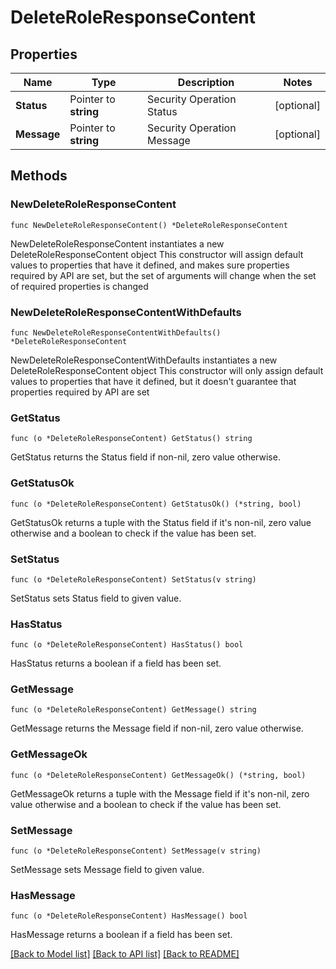 # DeleteRoleResponseContent

## Properties

Name | Type | Description | Notes
------------ | ------------- | ------------- | -------------
**Status** | Pointer to **string** | Security Operation Status | [optional] 
**Message** | Pointer to **string** | Security Operation Message | [optional] 

## Methods

### NewDeleteRoleResponseContent

`func NewDeleteRoleResponseContent() *DeleteRoleResponseContent`

NewDeleteRoleResponseContent instantiates a new DeleteRoleResponseContent object
This constructor will assign default values to properties that have it defined,
and makes sure properties required by API are set, but the set of arguments
will change when the set of required properties is changed

### NewDeleteRoleResponseContentWithDefaults

`func NewDeleteRoleResponseContentWithDefaults() *DeleteRoleResponseContent`

NewDeleteRoleResponseContentWithDefaults instantiates a new DeleteRoleResponseContent object
This constructor will only assign default values to properties that have it defined,
but it doesn't guarantee that properties required by API are set

### GetStatus

`func (o *DeleteRoleResponseContent) GetStatus() string`

GetStatus returns the Status field if non-nil, zero value otherwise.

### GetStatusOk

`func (o *DeleteRoleResponseContent) GetStatusOk() (*string, bool)`

GetStatusOk returns a tuple with the Status field if it's non-nil, zero value otherwise
and a boolean to check if the value has been set.

### SetStatus

`func (o *DeleteRoleResponseContent) SetStatus(v string)`

SetStatus sets Status field to given value.

### HasStatus

`func (o *DeleteRoleResponseContent) HasStatus() bool`

HasStatus returns a boolean if a field has been set.

### GetMessage

`func (o *DeleteRoleResponseContent) GetMessage() string`

GetMessage returns the Message field if non-nil, zero value otherwise.

### GetMessageOk

`func (o *DeleteRoleResponseContent) GetMessageOk() (*string, bool)`

GetMessageOk returns a tuple with the Message field if it's non-nil, zero value otherwise
and a boolean to check if the value has been set.

### SetMessage

`func (o *DeleteRoleResponseContent) SetMessage(v string)`

SetMessage sets Message field to given value.

### HasMessage

`func (o *DeleteRoleResponseContent) HasMessage() bool`

HasMessage returns a boolean if a field has been set.


[[Back to Model list]](../README.md#documentation-for-models) [[Back to API list]](../README.md#documentation-for-api-endpoints) [[Back to README]](../README.md)


